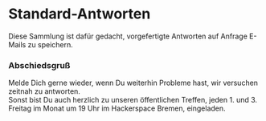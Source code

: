 # Standard-Antworten
Diese Sammlung ist dafür gedacht, vorgefertigte Antworten auf Anfrage E-Mails zu speichern.

### Abschiedsgruß
Melde Dich gerne wieder, wenn Du weiterhin Probleme hast, wir versuchen zeitnah zu antworten.  
Sonst bist Du auch herzlich zu unseren öffentlichen Treffen, jeden 1. und 3. Freitag im Monat um 19 Uhr im Hackerspace Bremen, eingeladen.